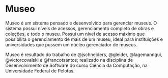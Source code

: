 # Museo
Museo é um sistema pensado e desenvolvido para gerenciar museus. O sistema possui níveis de acessos, gerenciamento completo de obras e coleções, e todo o museu. Possui um nível de acesso máximo que possibilita o gerenciamento de mais de um museu, ideal para instituições e universidades que pussem um núcleo gerenciador de museus.

Museo é resultado do trabalho de @jschneiders, @gleider, @lagemanngui, @victorcovalski e @francotsantos; realizado na disciplina de Desenvolvimento de Software do curso Ciência da Computação, na Universidade Federal de Pelotas.
